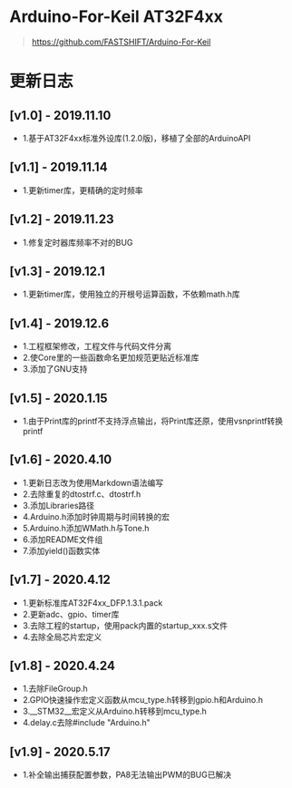 # Arduino-For-Keil AT32F4xx
> https://github.com/FASTSHIFT/Arduino-For-Keil

# 更新日志
## [v1.0] - 2019.11.10
* 1.基于AT32F4xx标准外设库(1.2.0版)，移植了全部的ArduinoAPI

## [v1.1] - 2019.11.14
* 1.更新timer库，更精确的定时频率

## [v1.2] - 2019.11.23
* 1.修复定时器库频率不对的BUG

## [v1.3] - 2019.12.1
* 1.更新timer库，使用独立的开根号运算函数，不依赖math.h库

## [v1.4] - 2019.12.6
* 1.工程框架修改，工程文件与代码文件分离
* 2.使Core里的一些函数命名更加规范更贴近标准库
* 3.添加了GNU支持

## [v1.5] - 2020.1.15
* 1.由于Print库的printf不支持浮点输出，将Print库还原，使用vsnprintf转换printf 

## [v1.6] - 2020.4.10
* 1.更新日志改为使用Markdown语法编写
* 2.去除重复的dtostrf.c、dtostrf.h
* 3.添加Libraries路径
* 4.Arduino.h添加时钟周期与时间转换的宏
* 5.Arduino.h添加WMath.h与Tone.h
* 6.添加README文件组
* 7.添加yield()函数实体

## [v1.7] - 2020.4.12
* 1.更新标准库AT32F4xx_DFP.1.3.1.pack
* 2.更新adc、gpio、timer库
* 3.去除工程的startup，使用pack内置的startup_xxx.s文件
* 4.去除全局芯片宏定义

## [v1.8] - 2020.4.24
* 1.去除FileGroup.h
* 2.GPIO快速操作宏定义函数从mcu_type.h转移到gpio.h和Arduino.h
* 3.__STM32__宏定义从Arduino.h转移到mcu_type.h
* 4.delay.c去除#include "Arduino.h"

## [v1.9] - 2020.5.17
* 1.补全输出捕获配置参数，PA8无法输出PWM的BUG已解决
